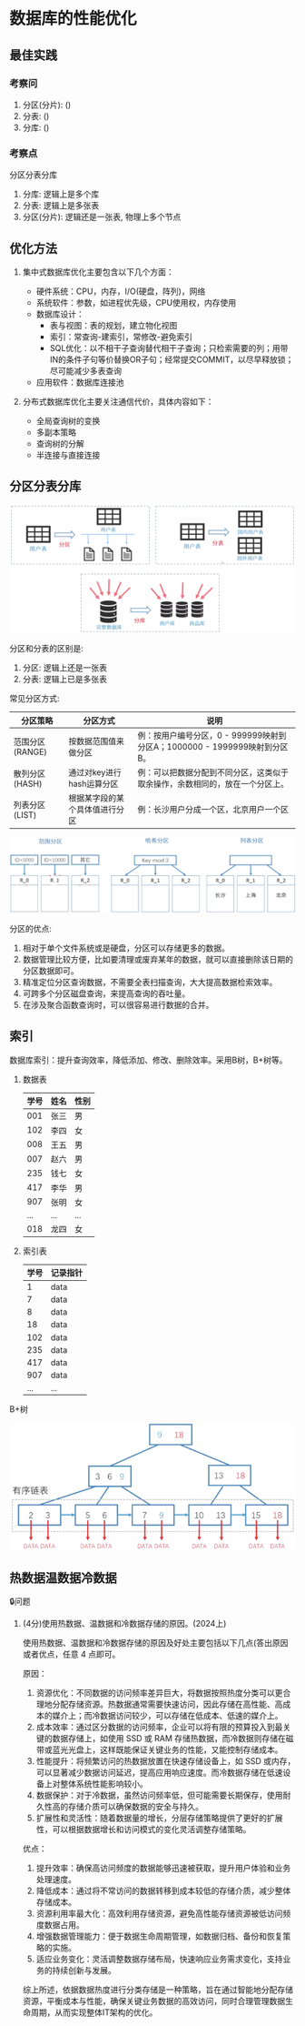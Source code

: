 # 数据库的性能优化

## 最佳实践

### 考察问

1. 分区(分片): ()
2. 分表: ()
3. 分库: ()


### 考察点

分区分表分库

1. 分库: 逻辑上是多个库
2. 分表: 逻辑上是多张表
3. 分区(分片): 逻辑还是一张表, 物理上多个节点

## 优化方法

1. 集中式数据库优化主要包含以下几个方面：
    - 硬件系统：CPU，内存，I/O(硬盘，阵列)，网络
    - 系统软件：参数，如进程优先级，CPU使用权，内存使用
    - 数据库设计：
        - 表与视图：表的规划，建立物化视图
        - 索引：常查询-建索引，常修改-避免索引
        - SQL优化：以不相干子查询替代相干子查询；只检索需要的列；用带IN的条件子句等价替换OR子句；经常提交COMMIT，以尽早释放锁；尽可能减少多表查询
    - 应用软件：数据库连接池

2. 分布式数据库优化主要关注通信代价，具体内容如下：
    - 全局查询树的变换
    - 多副本策略
    - 查询树的分解
    - 半连接与直接连接

## 分区分表分库

![alt text](./2关系数据库/分区分表分库.png)

分区和分表的区别是:

1. 分区: 逻辑上还是一张表
2. 分表: 逻辑上已是多张表

常见分区方式:

|分区策略|分区方式|说明|
| ---- | ---- | ---- |
|范围分区(RANGE)|按数据范围值来做分区|例：按用户编号分区，0 - 999999映射到分区A；1000000 - 1999999映射到分区B。|
|散列分区(HASH)|通过对key进行hash运算分区|例：可以把数据分配到不同分区，这类似于取余操作，余数相同的，放在一个分区上。|
|列表分区(LIST)|根据某字段的某个具体值进行分区|例：长沙用户分成一个区，北京用户一个区|

![alt text](./2关系数据库/分区方式.png)

分区的优点:

1. 相对于单个文件系统或是硬盘，分区可以存储更多的数据。
2. 数据管理比较方便，比如要清理或废弃某年的数据，就可以直接删除该日期的分区数据即可。
3. 精准定位分区查询数据，不需要全表扫描查询，大大提高数据检索效率。
4. 可跨多个分区磁盘查询，来提高查询的吞吐量。
5. 在涉及聚合函数查询时，可以很容易进行数据的合并。

## 索引

数据库索引：提升查询效率，降低添加、修改、删除效率。采用B树，B+树等。

1. 数据表

    |学号|姓名|性别|
    | ---- | ---- | ---- |
    |001|张三|男|
    |102|李四|女|
    |008|王五|男|
    |007|赵六|男|
    |235|钱七|女|
    |417|李华|男|
    |907|张明|女|
    |...|...|...|
    |018|龙四|女|

2. 索引表

    |学号|记录指针|
    | ---- | ---- |
    |1|data|
    |7|data|
    |8|data|
    |18|data|
    |102|data|
    |235|data|
    |417|data|
    |907|data|
    |...|...|

B+树

![alt text](./2关系数据库/数据库索引.png)

## 热数据温数据冷数据

🔒问题

1. (4分)使用热数据、温数据和冷数据存储的原因。(2024上)

    使用热数据、温数据和冷数据存储的原因及好处主要包括以下几点(答出原因或者优点，任意 4 点即可。

    原因：

    1. 资源优化：不同数据的访问频率差异巨大，将数据按照热度分类可以更合理地分配存储资源。热数据通常需要快速访问，因此存储在高性能、高成本的媒介上；而冷数据访问较少，可以存储在低成本、低速的媒介上。
    2. 成本效率：通过区分数据的访问频率，企业可以将有限的预算投入到最关键的数据存储上，如使用 SSD 或 RAM 存储热数据，而冷数据则存储在磁带或蓝光光盘上，这样既能保证关键业务的性能，又能控制存储成本。
    3. 性能提升：将频繁访问的热数据放置在快速存储设备上，如 SSD 或内存，可以显著减少数据访问延迟，提高应用响应速度。而冷数据存储在低速设备上对整体系统性能影响较小。
    4. 数据保护：对于冷数据，虽然访问频率低，但可能需要长期保存，使用耐久性高的存储介质可以确保数据的安全与持久。
    5. 扩展性和灵活性：随着数据量的增长，分层存储策略提供了更好的扩展性，可以根据数据增长和访问模式的变化灵活调整存储策略。

    优点：

    1. 提升效率：确保高访问频度的数据能够迅速被获取，提升用户体验和业务处理速度。
    2. 降低成本：通过将不常访问的数据转移到成本较低的存储介质，减少整体存储成本。
    3. 资源利用率最大化：高效利用存储资源，避免高性能存储资源被低访问频度数据占用。
    4. 增强数据管理能力：便于数据生命周期管理，如数据归档、备份和恢复策略的实施。
    5. 适应业务变化：灵活调整数据存储布局，快速响应业务需求变化，支持业务的持续创新与发展。

    综上所述，依据数据热度进行分类存储是一种策略，旨在通过智能地分配存储资源，平衡成本与性能，确保关键业务数据的高效访问，同时合理管理数据生命周期，从而实现整体IT架构的优化。
